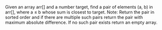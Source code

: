 Given an array arr[] and a number target, find a pair of elements (a, b) in arr[], where a ≤ b whose sum is closest to target.
Note: Return the pair in sorted order and if there are multiple such pairs return the pair with maximum absolute difference. If no such pair exists return an empty array.
